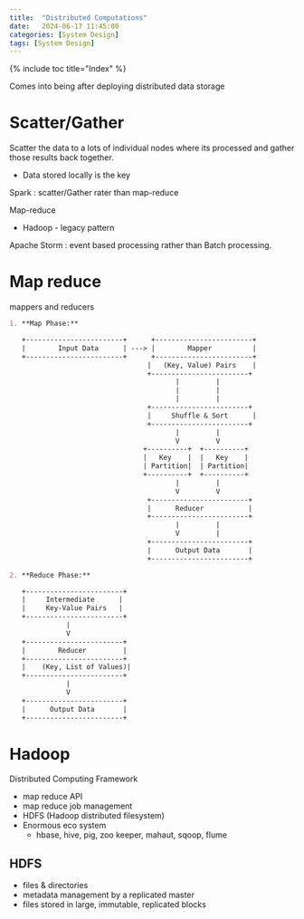 ```yaml
---
title:  "Distributed Computations"
date:   2024-06-17 11:45:00
categories: [System Design]
tags: [System Design]
---
```

{% include toc title="Index" %}

Comes into being after deploying distributed data storage

# Scatter/Gather
Scatter the data to a lots of individual nodes where its processed and gather those results back together.
- Data stored locally is the key

Spark :  scatter/Gather rater than map-reduce


Map-reduce 
- Hadoop - legacy pattern


Apache Storm : event based processing rather than Batch processing.

# Map reduce
mappers and reducers 

```markdown
1. **Map Phase:**

   +------------------------+      +------------------------+
   |        Input Data      | ---> |        Mapper          |
   +------------------------+      +------------------------+
                                  |   (Key, Value) Pairs    |
                                  +------------------------+
                                         |         |
                                         |         |
                                         |         |
                                  +------------------------+
                                  |     Shuffle & Sort      |
                                  +------------------------+
                                         |         |
                                         V         V
                                 +----------+  +----------+
                                 |   Key    |  |   Key    |
                                 | Partition|  | Partition|
                                 +----------+  +----------+
                                         |         |
                                         V         V
                                  +------------------------+
                                  |      Reducer           |
                                  +------------------------+
                                         |         |
                                         V         |
                                  +------------------------+
                                  |      Output Data       |
                                  +------------------------+

2. **Reduce Phase:**

   +------------------------+
   |     Intermediate      |
   |     Key-Value Pairs   |
   +------------------------+
              |
              V
   +------------------------+
   |        Reducer         |
   +------------------------+
   |    (Key, List of Values)|
   +------------------------+
              |
              V
   +------------------------+
   |      Output Data       |
   +------------------------+

```

# Hadoop
Distributed Computing Framework

- map reduce API
- map reduce job management
- HDFS (Hadoop distributed filesystem)
- Enormous eco system
  - hbase, hive, pig, zoo keeper, mahaut, sqoop, flume

## HDFS
- files & directories
- metadata management by a replicated master
- files stored in large, immutable, replicated blocks